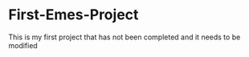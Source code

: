 # First-Emes-Project
This is my first project that has not been completed and it needs to be modified

